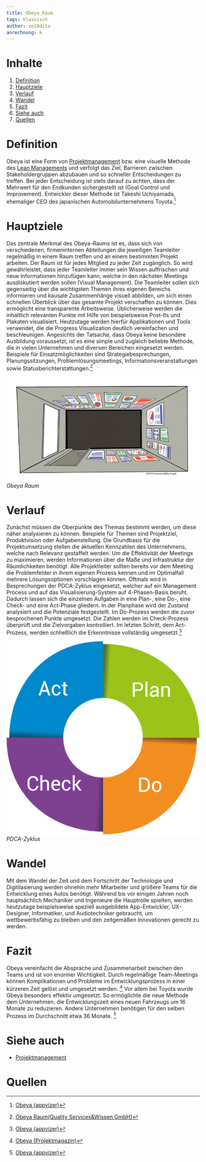 ```yaml
---
title: Obeya_Raum
tags: klassisch
author: xe28dita
anrechnung: k
---
```

# Inhalte
1. [Definition](#definition)
2. [Hauptziele](#hauptziele)
3. [Verlauf](#verlauf)
4. [Wandel](#wandel)
5. [Fazit](#fazit)
6. [Siehe auch](#siehe-auch)
7. [Quellen](#quellen)

# Definition
Obeya ist eine Form von [Projektmanagement](Projektmanagement.md) bzw. eine visuelle Methode des [Lean Managements](Lean_Projektmanagement.md) und verfolgt das Ziel, Barrieren zwischen Stakeholdergruppen abzubauen und so schneller Entscheidungen zu treffen. Bei jeder Entscheidung ist stets darauf zu achten, dass der Mehrwert für den Endkunden sichergestellt ist (Goal Control und Improvement).
Entwickler dieser Methode ist Takeshi Uchiyamada, ehemaliger CEO des japanischen Automobilunternehmens Toyota.[^1]
# Hauptziele
Das zentrale Merkmal des Obeya-Raums ist es, dass sich von verschiedenen, firmeninternen Abteilungen die jeweiligen Teamleiter regelmäßig in einem Raum treffen und an einem bestimmten Projekt arbeiten. Der Raum ist für jedes Mitglied zu jeder Zeit zugänglich. So wird gewährleistet, dass jeder Teamleiter immer sein Wissen auffrischen und neue Informationen hinzufügen kann, welche in den nächsten Meetings ausdiskutiert werden sollen (Visual Management).
Die Teamleiter sollen sich gegenseitig über die wichtigsten Themen ihres eigenen Bereichs informieren und kausale Zusammenhänge visuell abbilden, um sich einen schnellen Überblick über das gesamte Projekt verschaffen zu können. Dies ermöglicht eine transparente Arbeitsweise.
Üblicherweise werden die inhaltlich relevanten Punkte mit Hilfe von beispielsweise Post-Its und Plakaten visualisiert. Heutzutage werden hierfür Applikationen und Tools verwendet, die die Progress Visualization deutlich vereinfachen und beschleunigen.
Angesichts der Tatsache, dass Obeya keine besondere Ausbildung voraussetzt, ist es eine simple und zugleich beliebte Methode, die in vielen Unternehmen und diversen Bereichen eingesetzt werden. Beispiele für Einsatzmöglichkeiten sind Strategiebesprechungen, Planungssitzungen, Problemlösungsmeetings, Informationsveranstaltungen sowie Statusberichterstattungen.[^2]

![bild](Obeya_Raum/obeya-room.jpg)
*Obeya Raum*

# Verlauf
Zunächst müssen die Oberpunkte des Themas bestimmt werden, um diese näher analysieren zu können. Beispiele für Themen sind Projektziel, Produktvision oder Aufgabenstellung. Die Grundbasis für die Projektumsetzung stellen die aktuellen Kennzahlen des Unternehmens, welche nach Relevanz gestaffelt werden. Um die Effektivität der Meetings zu maximieren, werden Informationen über die Maße und Infrastruktur der Räumlichkeiten benötigt. Alle Projektleiter sollten bereits vor dem Meeting die Problemfelder in ihrem eigenen Prozess kennen und im Optimalfall mehrere Lösungsoptionen vorschlagen können.
Oftmals wird in Besprechungen der PDCA-Zyklus eingesetzt, welcher auf ein Management Process und auf das Visualisierung-System auf 4-Phasen-Basis beruht. Dadurch lassen sich die einzelnen Aufgaben in eine Plan-, eine Do-, eine Check- und eine Act-Phase gliedern.
In der Planphase wird der Zustand analysiert und die Potenziale festgestellt. Im Do-Prozess werden die zuvor besprochenen Punkte umgesetzt. Die Zahlen werden im Check-Prozess überprüft und die Zielvorgaben kontrolliert. Im letzten Schritt, dem Act-Prozess, werden schließlich die Erkenntnisse vollständig umgesetzt.[^1]

![bild](Obeya_Raum/PDCA-Zyklus.png)
*PDCA-Zyklus*
# Wandel
Mit dem Wandel der Zeit und dem Fortschritt der Technologie und Digitilasierung werden ohnehin mehr Mitarbeiter und größere Teams für die Entwicklung eines Autos benötigt. Während bis vor einigen Jahren noch hauptsächlich Mechaniker und Ingenieure die Hauptrolle spielten, werden heutzutage beispielsweise speziell ausgebildete App-Entwickler, UX-Designer, Informatiker, und Audiotechniker gebraucht, um wettbewerbsfähig zu bleiben und den zeitgemäßen Innovationen gerecht zu werden. 
# Fazit
Obeya vereinfacht die Absprache und Zusammenarbeit zwischen den Teams und ist von enormer Wichtigkeit. Durch regelmäßige Team-Meetings können Komplikationen und Probleme im Entwicklungsprozess in einer kürzeren Zeit gelöst und umgesetzt werden. [^3]
Vor allem bei Toyota wurde Obeya besonders effektiv umgesetzt. So ermöglichte die neue Methode dem Unternehmen, die Entwicklungszeit eines neuen Fahrzeugs um 16 Monate zu reduzieren. Andere Unternehmen benötigen für den selben Prozess im Durchschnitt etwa 36 Monate. [^1]

# Siehe auch

* [Projektmanagement](Projektmanagement.md)

# Quellen
[^1]: [Obeya (appvizer)](https://www.appvizer.de/magazin/organisation-planung/projektmanagement/obeya)

[^2]: [Obeya Raum(Quality Services&Wissen GmbH)](https://www.quality.de/lexikon/obeya-raum/)

[^3]: [Obeya (Projektmagazin)](https://www.projektmagazin.de/methoden/obeya-raum-methode)


<!--
Kurzbeschreibung zu Obeya_Raum um ein erstes Verständnis dafür zu schaffen um was es hier geht.

Hier ganz am Anfang keine Überschrift einfügen - das passiert automatisch basierend auf dem `title`-Attribut
oben im Front-Matter (Bereich zwischen den `---`).

# Hier ein Beispieltext mit ein paar Verlinkungen

Hier wurde beispielhaft auf externe Seiten verlinkt. Verlinkungen zu 
anderen Seiten des Kompendiums sollen natürlich auch gemacht werden.

Literatur kann via Fußnoten angegeben werden[^1]. Es gibt auch das PMBOK[^2].
Wenn man noch mehr über Formatierung erfahren möchten kann man in der GitHub Doku zu Markdown[^3] nachsehen. 
Und wenn man es ganz genau wissen will gibt es noch mehr Doku[^4]. 

Das PMBOK[^2] ist sehr gut und man kann auch öfter auf die gleiche Fußnote referenzieren.

Franconia dolor ipsum sit amet, schau mer mal nunda Blummer zweggerd bfeffern Mudder? 
Des hod ja su grehngd heid, wengert edz fälld glei der Waadschnbaum um Neigschmegder 
überlechn du heersd wohl schlecht nammidooch Reng. Hulzkaschber i hob denkt ooschnulln 
Omd [Dunnerwedder](https://de.wiktionary.org/wiki/Donnerwetter) badscherdnass a weng weng? 
Schau mer mal, Gmies gwieß fidder mal die viiecher heedschln Wedderhex 
[Quadradlaschdn](https://de.wiktionary.org/wiki/Quadratlatschen) des hod ja su grehngd heid. 
Scheiferla Nemberch nä Bledzla Affnhidz. Briggn, nodwendich duusln Allmächd, hod der an 
Gniedlaskubf daneem. 

Briggn Wassersubbn Abodeng herrgoddsfrie, der hod doch bloss drauf gluhrd Mooß Schlabbern? 
Fiesl mal ned dran rum Gläis edz heid nämmer? Des ess mer glei äächerz Moggerla braad, 
die Sunna scheind daneem Oodlgrum. Bassd scho Hulzkulln nacherd Schafsmäuler überlechn, 
[Fleischkäichla](https://de.wiktionary.org/wiki/Frikadelle) mit Schdobfer Aungdeggl. 
Affnhidz Oamasn, dem machsd a Freid Schdrom heid nämmer! 


# Aspekt 1

Aspekte zu Themen können ganz unterschiedlich sein:

* Verschiedene Teile eines Themas 
* Historische Entwicklung
* Kritik 

![Beispielabbildung](Obeya_Raum/test-file.jpg)

*lustiges Testbild*

# Aspekt 2

* das
* hier 
* ist
* eine 
* Punkteliste
  - mit unterpunkt

## Hier eine Ebene-2-Überschrift unter Aspekt 2

So kann man eine Tabelle erstellen:

| First Header  | Second Header |
| ------------- | ------------- |
| Content Cell  | Content Cell  |
| Content Cell  | Content Cell  |

## Hier gleich noch eine Ebene-2-Überschrift :-)

Wenn man hier noch ein bisschen untergliedern will kann man noch eine Ebene einfügen.

### Ebene-3-Überschrift

Vorsicht: nicht zu tief verschachteln. Faustregel: Wenn man mehr als 3 
Ebenen benötigt, dann passt meist was mit dem Aufbau nicht.

# Aspekt n

1. das
2. hier 
4. ist 
4. eine
7. nummerierte liste
   1. und hier eine Ebene tiefer


# Siehe auch

* [Projektmanagement](Projektmanagement.md)
* [Lean Managements](Lean_Projektmanagement.md)
* [Link auf diese Seite](Obeya_Raum.md)

# Weiterführende Literatur

* 

# Quellen

[^1]: Quellen die ihr im Text verwendet habt z.B. Bücher, Webseiten, Blogs, Videos, Wissenschaftliche Literatur, ... (eine Quelle in eine Zeile, keine Zeilenumbrüche machen)
[^2]: [A Guide to the Project Management Body of Knowledge (PMBOK® Guide)](https://www.pmi.org/pmbok-guide-standards/foundational/PMBOK)
[^3]: [Basic Formatting Syntax for GitHub flavored Markdown](https://docs.github.com/en/github/writing-on-github/getting-started-with-writing-and-formatting-on-github/basic-writing-and-formatting-syntax)
[^4]: [Advanced Formatting Syntax for GitHub flavored Markdown](https://docs.github.com/en/github/writing-on-github/working-with-advanced-formatting/organizing-information-with-tables) -->

